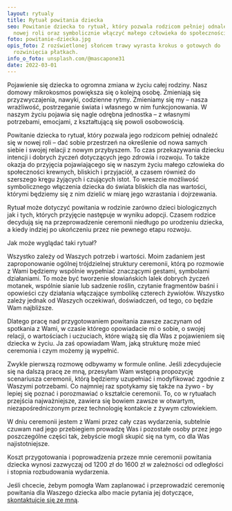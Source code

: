 ```yaml
---
layout: rytualy
title: Rytuał powitania dziecka
seo: Powitanie dziecka to rytuał, który pozwala rodzicom pełniej odnaleźć się w
  nowej roli oraz symbolicznie włączyć małego człowieka do społeczności.
foto: powitanie-dziecka.jpg
opis_foto: Z rozświetlonej słońcem trawy wyrasta krokus o gotowych do
  rozwinięcia płatkach.
info_o_foto: unsplash.com/@mascapone31
date: 2022-03-01
---
```

Pojawienie się dziecka to ogromna zmiana w życiu całej rodziny. Nasz domowy mikrokosmos powiększa się o kolejną osobę. Zmieniają się przyzwyczajenia, nawyki, codzienne rytmy. Zmieniamy się my – nasza wrażliwość, postrzeganie świata i własnego w nim funkcjonowania. W naszym życiu pojawia się nagle odrębna jednostka – z własnymi potrzebami, emocjami, z kształtującą się powoli osobowością.

Powitanie dziecka to rytuał, który pozwala jego rodzicom pełniej odnaleźć się w nowej roli – dać sobie przestrzeń na określenie od nowa samych siebie i swojej relacji z nowym przybyszem. To czas przekazywania dziecku intencji i dobrych życzeń dotyczących jego zdrowia i rozwoju. To także okazja do przyjęcia pojawiającego się w naszym życiu małego człowieka do społeczności krewnych, bliskich i przyjaciół, a czasem również do szerszego kręgu żyjących i czujących istot. To wreszcie możliwość symbolicznego włączenia dziecka do świata bliskich dla nas wartości, którymi będziemy się z nim dzielić w miarę jego wzrastania i dojrzewania.

Rytuał może dotyczyć powitania w rodzinie zarówno dzieci biologicznych jak i tych, których przyjęcie następuje w wyniku adopcji. Czasem rodzice decydują się na przeprowadzenie ceremonii niedługo po urodzeniu dziecka, a kiedy indziej po ukończeniu przez nie pewnego etapu rozwoju.

J﻿ak może wyglądać taki rytuał?

W﻿szystko zależy od Waszych potrzeb i wartości. Moim zadaniem jest zaproponowanie ogólnej trójdzielnej struktury ceremonii, którą po rozmowie z Wami będziemy wspólnie wypełniać znaczącymi gestami, symbolami działaniami. To może być tworzenie słowiańskich lalek dobrych życzeń motanek, wspólnie sianie lub sadzenie roślin, czytanie fragmentów baśni i opowieści czy działania włączające symbolikę czterech żywiołów. Wszystko zależy jednak od Waszych oczekiwań, doświadczeń, od tego, co będzie Wam najbliższe.

Dlatego pracę nad przygotowaniem powitania zawsze zaczynam od spotkania z Wami, w czasie którego opowiadacie mi o sobie, o swojej relacji, o wartościach i uczuciach, które wiążą się dla Was z pojawieniem się dziecka w życiu. Ja zaś opowiadam Wam, jaką strukturę może mieć ceremonia i czym możemy ją wypełnić.

Zwykle pierwszą rozmowę odbywamy w formule online. Jeśli zdecydujecie się na dalszą pracę ze mną, przesyłam Wam wstępną propozycję scenariusza ceremonii, którą będziemy uzupełniać i modyfikować zgodnie z Waszymi potrzebami. Co najmniej raz spotykamy się także na żywo - by lepiej się poznać i porozmawiać o kształcie ceremonii. To, co w rytuałach przejścia najważniejsze, zawiera się bowiem zawsze w otwartym, niezapośredniczonym przez technologię kontakcie z żywym człowiekiem.

W﻿ dniu ceremonii jestem z Wami przez cały czas wydarzenia, subtelnie czuwam nad jego przebiegiem  prowadzę Was i pozostałe osoby przez jego poszczególne części tak, żebyście mogli skupić się na tym, co dla Was najistotniejsze.

K﻿oszt przygotowania i poprowadzenia przeze mnie ceremonii powitania dziecka wynosi zazwyczaj od 1200 zł do 1600 zł w zależności od odległości i stopnia rozbudowania wydarzenia.

Jeśli chcecie, żebym pomogła Wam zaplanować i przeprowadzić ceremonię powitania dla Waszego dziecka albo macie pytania jej dotyczące, [skontaktujcie się ze mną](/kontakt/).